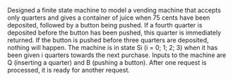Designed a finite state machine to model a vending machine that accepts only quarters and gives a container of juice when 75 cents have been deposited, followed by a button being pushed. If a fourth quarter is deposited before the button has been pushed, this quarter is immediately returned. If the button is pushed before three quarters are deposited, nothing will happen. The machine is in state Si (i = 0; 1; 2; 3) when it has been given i quarters towards the next purchase. Inputs to the machine are Q (inserting a quarter) and B (pushing a button). After one request is processed, it is ready for another request.
